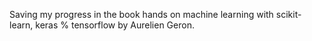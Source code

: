 Saving my progress in the book hands on machine learning with scikit-learn, keras % tensorflow by Aurelien Geron.
